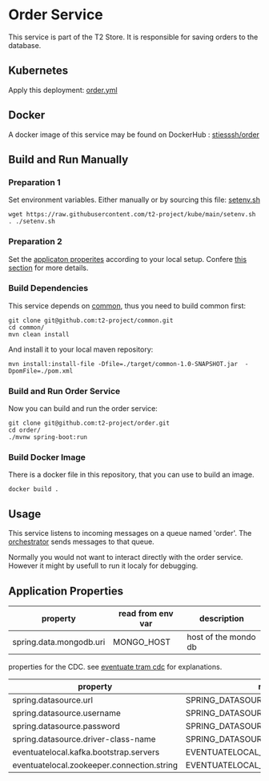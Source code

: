 # Order Service

This service is part of the T2 Store.
It is responsible for saving orders to the database.

## Kubernetes 
Apply this deployment: [order.yml](https://github.com/t2-project/kube/blob/main/saga/order.yaml)

## Docker

A docker image of this service may be found on DockerHub : [stiesssh/order](https://hub.docker.com/r/stiesssh/order)

## Build and Run Manually

### Preparation 1

Set environment variables. Either manually or by sourcing this file: [setenv.sh](https://github.com/t2-project/kube/blob/main/setenv.sh)

```
wget https://raw.githubusercontent.com/t2-project/kube/main/setenv.sh
. ./setenv.sh
```

### Preparation 2

Set the [applicaton properites](https://github.com/t2-project/order/tree/main/src/main/resources) according to your local setup. 
Confere [this section](#application-properties) for more details.


### Build Dependencies

This service depends on [common](https://github.com/t2-project/common), thus you need to build common first:
```
git clone git@github.com:t2-project/common.git
cd common/
mvn clean install
```

And install it to your local maven repository:  
```
mvn install:install-file -Dfile=./target/common-1.0-SNAPSHOT.jar  -DpomFile=./pom.xml
```

### Build and Run Order Service

Now you can build and run the order service:
```
git clone git@github.com:t2-project/order.git
cd order/
./mvnw spring-boot:run
```

### Build Docker Image

There is a docker file in this repository, that you can use to build an image. 
```
docker build .
```

## Usage

This service listens to incoming messages on a queue named 'order'. 
The [orchestrator](https://github.com/t2-project/orchestrator) sends messages to that queue. 

Normally you would not want to interact directly with the order service. 
However it might by usefull to run it localy for debugging. 

## Application Properties

property | read from env var | description |
-------- | ----------------- | ----------- |
spring.data.mongodb.uri | MONGO_HOST | host of the mondo db 

properties for the CDC. 
see  [eventuate tram cdc](https://eventuate.io/docs/manual/eventuate-tram/latest/getting-started-eventuate-tram.html) for explanations.

property | read from env var |
-------- | ----------------- |
spring.datasource.url | SPRING_DATASOURCE_URL |
spring.datasource.username | SPRING_DATASOURCE_USERNAME |
spring.datasource.password | SPRING_DATASOURCE_PASSWORD |
spring.datasource.driver-class-name | SPRING_DATASOURCE_DRIVER_CLASS_NAME |
eventuatelocal.kafka.bootstrap.servers | EVENTUATELOCAL_KAFKA_BOOTSTRAP_SERVERS |
eventuatelocal.zookeeper.connection.string | EVENTUATELOCAL_ZOOKEEPER_CONNECTION_STRING |
